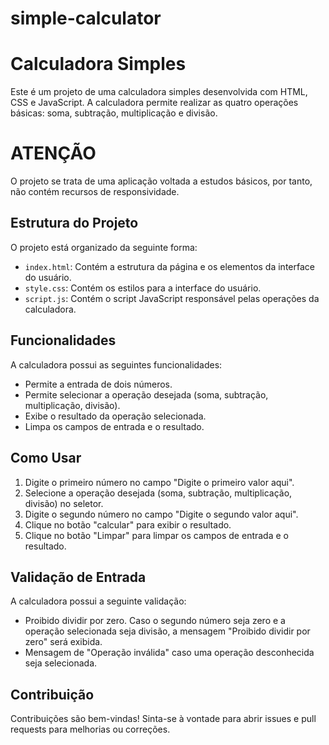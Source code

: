 # simple-calculator

# Calculadora Simples

Este é um projeto de uma calculadora simples desenvolvida com HTML, CSS e JavaScript. A calculadora permite realizar as quatro operações básicas: soma, subtração, multiplicação e divisão.

# ATENÇÃO

O projeto se trata de uma aplicação voltada a estudos básicos, por tanto, não contém recursos de responsividade.

## Estrutura do Projeto

O projeto está organizado da seguinte forma:
- `index.html`: Contém a estrutura da página e os elementos da interface do usuário.
- `style.css`: Contém os estilos para a interface do usuário.
- `script.js`: Contém o script JavaScript responsável pelas operações da calculadora.

## Funcionalidades

A calculadora possui as seguintes funcionalidades:
- Permite a entrada de dois números.
- Permite selecionar a operação desejada (soma, subtração, multiplicação, divisão).
- Exibe o resultado da operação selecionada.
- Limpa os campos de entrada e o resultado.

## Como Usar

1. Digite o primeiro número no campo "Digite o primeiro valor aqui".
2. Selecione a operação desejada (soma, subtração, multiplicação, divisão) no seletor.
3. Digite o segundo número no campo "Digite o segundo valor aqui".
4. Clique no botão "calcular" para exibir o resultado.
5. Clique no botão "Limpar" para limpar os campos de entrada e o resultado.

## Validação de Entrada

A calculadora possui a seguinte validação:
- Proibido dividir por zero. Caso o segundo número seja zero e a operação selecionada seja divisão, a mensagem "Proibido dividir por zero" será exibida.
- Mensagem de "Operação inválida" caso uma operação desconhecida seja selecionada.

## Contribuição

Contribuições são bem-vindas! Sinta-se à vontade para abrir issues e pull requests para melhorias ou correções.